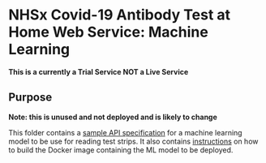 # NHSx Covid-19 Antibody Test at Home Web Service: Machine Learning

**This is a currently a Trial Service NOT a Live Service**

## Purpose

**Note: this is unused and not deployed and is likely to change**

This folder contains a [sample API specification](./api.yml) for a machine learning model to be use for reading test strips. It also contains [instructions](./docker/README.md) on how to build the Docker image containing the ML model to be deployed.